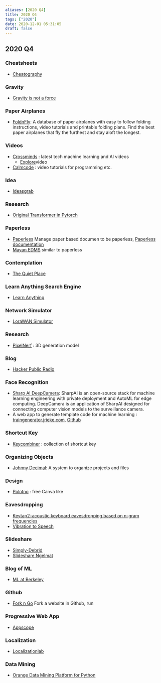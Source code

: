 ```yaml
---
aliases: [2020 Q4]
title: 2020 Q4
tags: ["2020"]
date: 2020-12-01 05:31:05
draft: false
---
```


## 2020 Q4

### Cheatsheets

- [Cheatography](https://cheatography.com/)

### Gravity

- [Gravity is not a force](https://www.washingtonpost.com/outlook/everything-you-thought-you-knew-about-gravity-is-wrong/2019/08/01/627f3696-a723-11e9-a3a6-ab670962db05_story.html)

### Paper Airplanes

- [FoldnFly](https://www.foldnfly.com/): A database of paper airplanes with easy to follow folding instructions, video tutorials and printable folding plans. Find the best paper airplanes that fly the furthest and stay aloft the longest.

### Videos

- [Crossminds](https://crossminds.ai/) : latest tech machine learning and AI videos
    - [Explore](https://crossminds.ai/explore/)video
- [Calmcode](https://calmcode.io/) : video tutorials for programming etc.

### Idea

- [Ideasgrab](https://www.ideasgrab.com/)

### Research

- [Original Transformer in Pytorch](https://github.com/gordicaleksa/pytorch-original-transformer)

### Paperless

- [Paperless](https://github.com/the-paperless-project/paperless) Manage paper based documen to be paperless, [Paperless documentation](https://paperless-ng.readthedocs.io/en/latest/usage_overview.html#the-recommended-workflow)
- [Mayan EDMS](https://www.mayan-edms.com/) similar to paperless

### Contemplation

- [The Quiet Place](https://thequietplaceproject.xyz/thequietplace/)

### Learn Anything Search Engine

- [Learn Anything](https://learn-anything.xyz/)

### Network Simulator

- [LoraWAN Simulator](https://github.com/kartben/lorawan-node-simulator)

### Research

- [PixelNerf](https://alexyu.net/pixelnerf/) : 3D generation model

### Blog

- [Hacker Public Radio](https://hackerpublicradio.org/)

### Face Recognition

- [Sharp AI DeepCamera](https://github.com/SharpAI/DeepCamera): SharpAI is an open-source stack for machine learning engineering with private deployment and AutoML for edge computing. DeepCamera is an application of SharpAI designed for connecting computer vision models to the surveillance camera.
- A web app to generate template code for machine learning : [traingenerator.jrieke.com](https://traingenerator.jrieke.com "https://traingenerator.jrieke.com"), [Github](https://github.com/jrieke/traingenerator)

### Shortcut Key

- [Keycombiner](https://keycombiner.com/collections/) : collection of shortcut key

### Organizing Objects

- [Johnny Decimal](https://johnnydecimal.com/): A system to organize projects and files

### Design

- [Polotno](https://studio.polotno.dev/) : free Canva like

### Eavesdropping

- [Keytap2–acoustic keyboard eavesdropping based on n-gram frequencies](https://github.com/ggerganov/kbd-audio/discussions/31)
- [Vibration to Speech](https://news.mit.edu/2014/algorithm-recovers-speech-from-vibrations-0804)

### Slideshare

- [Simply-Debrid](https://simply-debrid.com/)
- [Slideshare Ngelmat](https://slidesharedownloader.ngelmat.net/)

### Blog of ML

- [ML at Berkeley](https://ml.berkeley.edu/)

### Github

- [Fork n Go](https://jlord.us/forkngo/) Fork a website in Github, run

### Progressive Web App

- [Appscope](https://appsco.pe/)

### Localization

- [Localizationlab](https://www.localizationlab.org/)

### Data Mining

- [Orange Data Mining Platform for Python](https://orange.biolab.si/)

